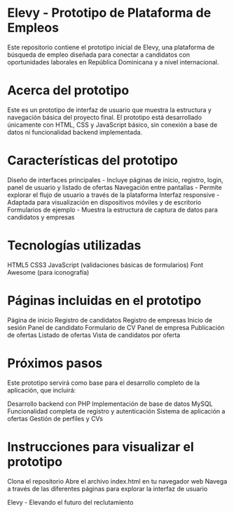 # Elevy - Prototipo de Plataforma de Empleos
Este repositorio contiene el prototipo inicial de Elevy, una plataforma de búsqueda de empleo diseñada para conectar a candidatos con oportunidades laborales en República Dominicana y a nivel internacional.

# Acerca del prototipo
Este es un prototipo de interfaz de usuario que muestra la estructura y navegación básica del proyecto final. El prototipo está desarrollado únicamente con HTML, CSS y JavaScript básico, sin conexión a base de datos ni funcionalidad backend implementada.

# Características del prototipo

Diseño de interfaces principales - Incluye páginas de inicio, registro, login, panel de usuario y listado de ofertas
Navegación entre pantallas - Permite explorar el flujo de usuario a través de la plataforma
Interfaz responsive - Adaptada para visualización en dispositivos móviles y de escritorio
Formularios de ejemplo - Muestra la estructura de captura de datos para candidatos y empresas

# Tecnologías utilizadas

HTML5
CSS3
JavaScript (validaciones básicas de formularios)
Font Awesome (para iconografía)

# Páginas incluidas en el prototipo

Página de inicio
Registro de candidatos
Registro de empresas
Inicio de sesión
Panel de candidato
Formulario de CV
Panel de empresa
Publicación de ofertas
Listado de ofertas
Vista de candidatos por oferta

# Próximos pasos
Este prototipo servirá como base para el desarrollo completo de la aplicación, que incluirá:

Desarrollo backend con PHP
Implementación de base de datos MySQL
Funcionalidad completa de registro y autenticación
Sistema de aplicación a ofertas
Gestión de perfiles y CVs

# Instrucciones para visualizar el prototipo

Clona el repositorio
Abre el archivo index.html en tu navegador web
Navega a través de las diferentes páginas para explorar la interfaz de usuario


Elevy - Elevando el futuro del reclutamiento

